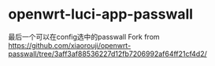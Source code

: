 # openwrt-luci-app-passwall
最后一个可以在config选中的passwall
Fork from https://github.com/xiaorouji/openwrt-passwall/tree/3aff3af88536227d12fb7206992af64ff21cf4d2/
